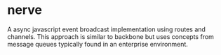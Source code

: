 nerve
=====

A async javascript event broadcast implementation using routes and channels. This approach is similar to backbone but uses concepts from message queues typically found in an enterprise environment. 
